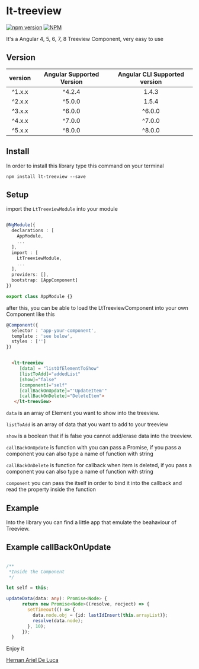 # lt-treeview

[![npm version](https://badge.fury.io/js/lt-treeview.svg)](https://badge.fury.io/js/lt-treeview)
[![NPM](https://nodei.co/npm/lt-treeview.png)](https://www.npmjs.com/package/lt-treeview)

It's a Angular 4, 5, 6, 7, 8 Treeview Component, very easy to use

## Version

| version | Angular Supported Version | Angular CLI Supported version |
| :-------------: |:-------------------------:| :---------: |
|      ^1.x.x     |         ^4.2.4            |    1.4.3    |
|      ^2.x.x     |         ^5.0.0            |    1.5.4    |
|      ^3.x.x     |         ^6.0.0            |   ^6.0.0    |
|      ^4.x.x     |         ^7.0.0            |   ^7.0.0    |
|      ^5.x.x     |         ^8.0.0            |   ^8.0.0    |

## Install

In order to install this library type this command on your terminal

```shell
npm install lt-treeview --save
```

## Setup

import the `LtTreeviewModule` into your module

```typescript

@NgModule({
  declarations : [
    AppModule,
    ...
  ],
  import : [
    LtTreeviewModule,
    ...
  ],
  providers: [],
  bootstrap: [AppComponent]
})

export class AppModule {}

```

after this, you can be able to load the LtTreeviewComponent into your own Component like this

```typescript
@Component({
  selector : 'app-your-component',
  template : 'see below',
  styles : ['']
})

```

```html

  <lt-treeview 
     [data] = "listOfElementToShow" 
     [listToAdd]="addedList" 
     [show]="false"
     [component]="self" 
     [callBackOnUpdate]="'UpdateItem'" 
     [callBackOnDelete]="DeleteItem">
   </lt-treeview>

```

`data` is an array of Element you want to show into the treeview.

`listToAdd` is an array of data that you want to add to your treeview

`show` is a boolean that if is false you cannot add/erase data into the treeview.

`callBackOnUpdate` is function with you can pass a Promise<Node>, if you pass a component you can also type a name of function with string

`callBackOnDelete` is function for callback when item is deleted, if you pass a component you can also type a name of function with string

`component` you can pass the itself in order to bind it into the callback and read the property inside the function 

## Example

Into the library you can find a little app that emulate the beahaviour of Treeview.

## Example callBackOnUpdate

```typescript

/**
 *Inside the Component
 */

let self = this;

updateData(data: any): Promise<Node> {
      return new Promise<Node>((resolve, recject) => {
        setTimeout(() => {
          data.node.obj = {id: lastIdInsert(this.arrayList)};
          resolve(data.node);
        }, 10);
      });
  }

```

Enjoy it

[Hernan Ariel De Luca](https://www.linkedin.com/in/hernan-ariel-de-luca-23842254/)